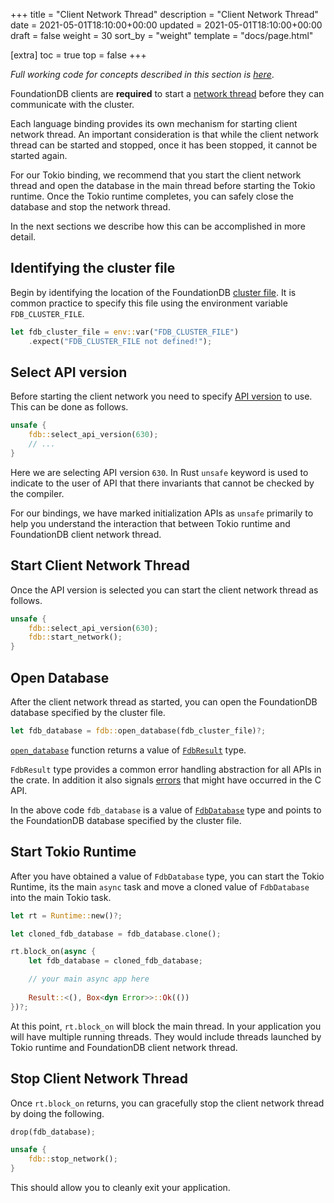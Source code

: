 +++
title = "Client Network Thread"
description = "Client Network Thread"
date = 2021-05-01T18:10:00+00:00
updated = 2021-05-01T18:10:00+00:00
draft = false
weight = 30
sort_by = "weight"
template = "docs/page.html"

[extra]
toc = true
top = false
+++

_Full working code for concepts described in this section is
[here](https://github.com/fdb-rs/website/tree/main/code/crate-fdb/client-network-thread)_.

FoundationDB clients are **required** to start a [network
thread](https://apple.github.io/foundationdb/api-general.html#client-network-thread)
before they can communicate with the cluster.

Each language binding provides its own mechanism for starting client
network thread. An important consideration is that while the client
network thread can be started and stopped, once it has been stopped,
it cannot be started again.

For our Tokio binding, we recommend that you start the client network
thread and open the database in the main thread before starting the
Tokio runtime. Once the Tokio runtime completes, you can safely close
the database and stop the network thread.

In the next sections we describe how this can be accomplished in more
detail.

## Identifying the cluster file

Begin by identifying the location of the FoundationDB [cluster
file](https://apple.github.io/foundationdb/administration.html#cluster-files). It
is common practice to specify this file using the environment variable
`FDB_CLUSTER_FILE`.

```rust
let fdb_cluster_file = env::var("FDB_CLUSTER_FILE")
    .expect("FDB_CLUSTER_FILE not defined!");
```

## Select API version

Before starting the client network you need to specify [API
version](https://apple.github.io/foundationdb/api-general.html#api-versions)
to use. This can be done as follows.

```rust
unsafe {
    fdb::select_api_version(630);
    // ...
}
```

Here we are selecting API version `630`. In Rust `unsafe` keyword is
used to indicate to the user of API that there invariants that cannot
be checked by the compiler.

For our bindings, we have marked initialization APIs as `unsafe`
primarily to help you understand the interaction that between Tokio
runtime and FoundationDB client network thread.

## Start Client Network Thread

Once the API version is selected you can start the client network
thread as follows.

```rust
unsafe {
    fdb::select_api_version(630);
    fdb::start_network();
}
```

## Open Database

After the client network thread as started, you can open the
FoundationDB database specified by the cluster file.

```rust
let fdb_database = fdb::open_database(fdb_cluster_file)?;
```

[`open_database`](https://docs.rs/fdb/0.2.1/fdb/fn.open_database.html)
function returns a value of
[`FdbResult`](https://docs.rs/fdb/0.2.1/fdb/error/type.FdbResult.html)
type.

`FdbResult` type provides a common error handling abstraction for all
APIs in the crate. In addition it also signals
[errors](https://apple.github.io/foundationdb/api-error-codes.html)
that might have occurred in the C API.

In the above code `fdb_database` is a value of
[`FdbDatabase`](https://docs.rs/fdb/0.2.1/fdb/database/struct.FdbDatabase.html)
type and points to the FoundationDB database specified by the cluster
file. 

## Start Tokio Runtime

After you have obtained a value of `FdbDatabase` type, you can start
the Tokio Runtime, its the main `async` task and move a cloned value
of `FdbDatabase` into the main Tokio task.

```rust
let rt = Runtime::new()?;

let cloned_fdb_database = fdb_database.clone();

rt.block_on(async {
    let fdb_database = cloned_fdb_database;

    // your main async app here
    
    Result::<(), Box<dyn Error>>::Ok(())
})?;
```

At this point, `rt.block_on` will block the main thread. In your
application you will have multiple running threads. They would include
threads launched by Tokio runtime and FoundationDB client network
thread.

## Stop Client Network Thread

Once `rt.block_on` returns, you can gracefully stop the client network
thread by doing the following.

```rust
drop(fdb_database);

unsafe {
    fdb::stop_network();
}
```

This should allow you to cleanly exit your application.
